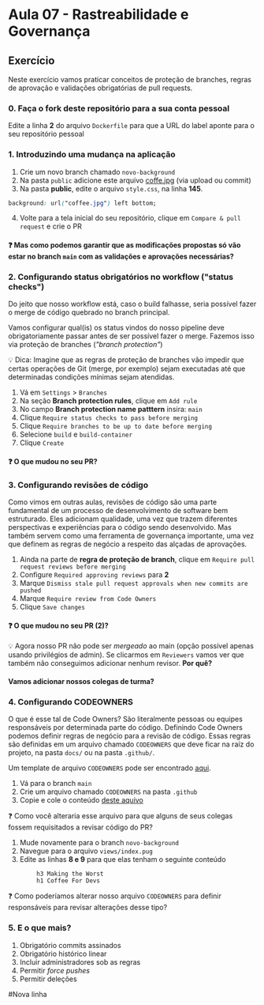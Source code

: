 # Aula 07 - Rastreabilidade e Governança

## Exercício

Neste exercício vamos praticar conceitos de proteção de branches, regras de aprovação e validações obrigatórias de pull requests.

### 0. Faça o fork deste repositório para a sua conta pessoal

Edite a linha **2** do arquivo `Dockerfile` para que a URL do label aponte para o seu repositório pessoal

### 1. Introduzindo uma mudança na aplicação

1. Crie um novo branch chamado `novo-background`
2. Na pasta `public` adicione este arquivo [coffe.jpg](https://github.com/pedrolacerda/aula-07-governanca/blob/novo-background/public/coffee.jpg) (via upload ou commit)
3. Na pasta **public**, edite o arquivo `style.css`, na linha **145**.

```css
background: url("coffee.jpg") left bottom;
```

4. Volte para a tela inicial do seu repositório, clique em `Compare & pull request` e crie o PR

#### :question: Mas como podemos garantir que as modificações propostas só vão estar no branch `main` com as validações e aprovações necessárias?

### 2. Configurando status obrigatórios no workflow ("status checks")

Do jeito que nosso workflow está, caso o build falhasse, seria possível fazer o merge de código quebrado no branch principal.

Vamos configurar qual(is) os status vindos do nosso pipeline deve obrigatoriamente passar antes de ser possível fazer o merge. Fazemos isso via proteção de branches (_"branch protection"_)

💡 Dica: Imagine que as regras de proteção de branches vão impedir que certas operações de Git (merge, por exemplo) sejam executadas até que determinadas condições mínimas sejam atendidas.

1. Vá em `Settings` > `Branches`
2. Na seção **Branch protection rules**, clique em `Add rule`
3. No campo **Branch protection name patttern** insira: `main`
4. Clique `Require status checks to pass before merging`
5. Clique `Require branches to be up to date before merging`
6. Selecione `build` e `build-container`
7. Clique `Create`

<!-- Demonstrar o que acontece caso um branch esteja desatualizado -->

#### :question: O que mudou no seu PR?

### 3. Configurando revisões de código

Como vimos em outras aulas, revisões de código são uma parte fundamental de um processo de desenvolvimento de software bem estruturado. Eles adicionam qualidade, uma vez que trazem diferentes perspectivas e experiências para o código sendo desenvolvido. Mas também servem como uma ferramenta de governança importante, uma vez que definem as regras de negócio a respeito das alçadas de aprovações.

1. Ainda na parte de **regra de proteção de branch**, clique em `Require pull request reviews before merging`
2. Configure `Required approving reviews` para **2**
3. Marque `Dismiss stale pull request approvals when new commits are pushed`
4. Marque `Require review from Code Owners`
5. Clique `Save changes`

#### :question: O que mudou no seu PR (2)?

:bulb: Agora nosso PR não pode ser _mergeado_ ao main (opção possível apenas usando privilégios de admin). Se clicarmos em `Reviewers` vamos ver que também não conseguimos adicionar nenhum revisor. **Por quê?**

#### Vamos adicionar nossos colegas de turma?

### 4. Configurando CODEOWNERS

O que é esse tal de Code Owners? São literalmente pessoas ou equipes responsáveis por determinada parte do código. Definindo Code Owners podemos definir regras de negócio para a revisão de código. Essas regras são definidas em um arquivo chamado `CODEOWNERS` que deve ficar na raíz do projeto, na pasta `docs/` ou na pasta `.github/`.

Um template de arquivo `CODEOWNERS` pode ser encontrado [aqui](https://github.com/pedrolacerda/aula-07-governanca/blob/codeowners/.github/CODEOWNERS).

1. Vá para o branch `main`
2. Crie um arquivo chamado `CODEOWNERS` na pasta `.github`
3. Copie e cole o conteúdo [deste aquivo](https://github.com/pedrolacerda/aula-07-governanca/blob/codeowners/.github/CODEOWNERS)

:question: Como você alteraria esse arquivo para que alguns de seus colegas fossem requisitados a revisar código do PR?

<!-- navegar e mostrar o ícone do Codeowners no PR e no arquivo -->

1. Mude novamente para o branch `novo-background`
2. Navegue para o arquivo `views/index.pug`
3. Edite as linhas **8 e 9** para que elas tenham o seguinte conteúdo

```pug
        h3 Making the Worst
        h1 Coffee For Devs
```

:question: Como poderíamos alterar nosso arquivo `CODEOWNERS` para definir responsáveis para revisar alterações desse tipo?
<!-- Explicar que podemos definir a regra para o arquivo específico, para esse tipo de arquivo ou para a pasta -->

### 5. E o que mais?

1. Obrigatório commits assinados
2. Obrigatório histórico linear
3. Incluir administradores sob as regras
4. Permitir _force pushes_
5. Permitir deleções

<!-- Porque nosso workflow dá erro?-->

#Nova linha
